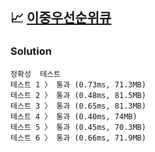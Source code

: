 ## 📈 [이중우선순위큐](https://school.programmers.co.kr/learn/courses/30/lessons/42628)

### Solution

```text
정확성  테스트
테스트 1 〉	통과 (0.73ms, 71.3MB)
테스트 2 〉	통과 (0.48ms, 81.5MB)
테스트 3 〉	통과 (0.65ms, 81.3MB)
테스트 4 〉	통과 (0.40ms, 74MB)
테스트 5 〉	통과 (0.45ms, 70.3MB)
테스트 6 〉	통과 (0.66ms, 71.9MB)
```